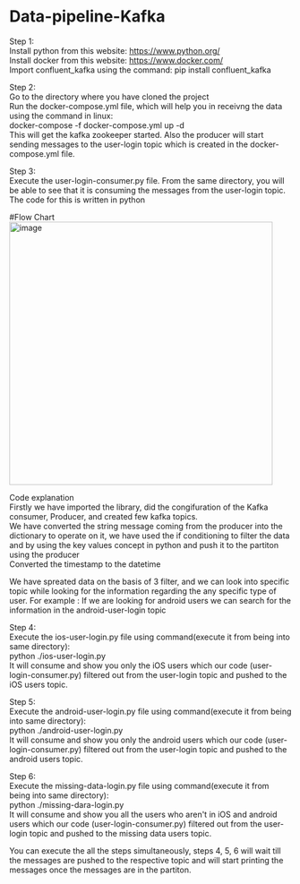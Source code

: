 # Data-pipeline-Kafka

Step 1: <br>
Install python from this website: https://www.python.org/ <br>
Install docker from this website: https://www.docker.com/ <br>
Import confluent_kafka using the command: pip install confluent_kafka <br>

Step 2: <br>
Go to the directory where you have cloned the project<br>
Run the docker-compose.yml file, which will help you in receivng the data using the command in linux: <br> </b> docker-compose -f docker-compose.yml up -d </b> <br>
This will get the kafka zookeeper started. Also the producer will start sending messages to the user-login topic which is created in the docker-compose.yml file.

Step 3: <br>
Execute the user-login-consumer.py file. From the same directory, you will be able to see that it is consuming the messages from the user-login topic. The code for this is written in python  <br>

#Flow Chart <br>
<img width="470" alt="image" src="https://github.com/vijayrampatel/Data-pipeline-Kafka/assets/145386038/52db37eb-7b2c-4c36-a678-13fd01a4b576">

Code explanation<br>
Firstly we have imported the library, did the congifuration of the Kafka consumer, Producer, and created few kafka topics. <br>
We have converted the string message coming from the producer into the dictionary to operate on it, we have used the if conditioning to filter the data and by using the key values concept in python and push it to the partiton using the producer<br>
Converted the timestamp to the datetime<br>

We have spreated data on the basis of 3 filter, and we can look into specific topic while looking for the information regarding the any specific type of user. For example : If we are looking for android users we can search for the information in the android-user-login topic <br>

Step 4:<br>
Execute the ios-user-login.py file using command(execute it from being into same directory):<br> python ./ios-user-login.py <br> 
It will consume and show you only the iOS users which our code (user-login-consumer.py) filtered out from the user-login topic and pushed to the iOS users topic. <br>

Step 5:<br>
Execute the android-user-login.py file using command(execute it from being into same directory):<br> python ./android-user-login.py <br>
It will consume and show you only the android users which our code (user-login-consumer.py) filtered out from the user-login topic and pushed to the android users topic. <br>

Step 6:<br>
Execute the missing-data-login.py file using command(execute it from being into same directory):<br> python ./missing-dara-login.py <br>
It will consume and show you all the users who aren't in iOS and android users which our code (user-login-consumer.py) filtered out from the user-login topic and pushed to the missing data users topic. <br>

You can execute the all the steps simultaneously, steps 4, 5, 6 will wait till the messages are pushed to the respective topic and will start printing the messages once the messages are in the partiton.










